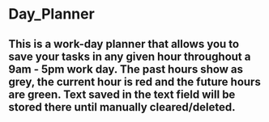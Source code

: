 # Day_Planner


## This is a work-day planner that allows you to save your tasks in any given hour throughout a 9am - 5pm work day. The past hours show as grey, the current hour is red and the future hours are green. Text saved in the text field will be stored there until manually cleared/deleted. 


